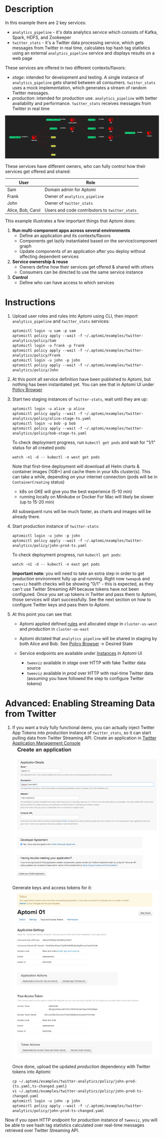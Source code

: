 # Description

In this example there are 2 key services:
* `analytics_pipeline` - it's data analytics service which consists of Kafka, Spark, HDFS, and Zookeeper
* `twitter_stats` -  it's a Twitter data processing service, which gets messages from Twitter in real time, calculates top hash tag statistics using an external `analytics_pipeline` service
   and displays results on a web page

These services are offered in two different contexts/flavors:
* *stage*: intended for development and testing. A single instance of `analytics_pipeline` gets shared between all consumers. `twitter_stats` uses a mock implementation, which generates a stream of random Twitter messages.
* *production*: intended for production use. `analytics_pipeline` with better availability and performance. `twitter_stats` receives messages from Twitter in real time

![Diagram](diagram.png)

These services have different owners, who can fully control how their services get offered and shared:

User  | Role |
------|-------
Sam   | Domain admin for Aptomi
Frank | Owner of `analytics_pipeline`
John  | Owner of `twitter_stats`
Alice, Bob, Carol | Users and code contributors to `twitter_stats`

This example illustrates a few important things that Aptomi does:

1. **Run multi-component apps across several environments**
    * Define an application and its contexts/flavors
    * Components get lazily instantiated based on the service/component graph
    * Update components of an application after you deploy without affecting dependent services
1. **Service ownership & reuse**
    - Owners define how their services get offered & shared with others
    - Consumers can be directed to use the same service instance
1. **Control**
    - Define who can have access to which services

# Instructions

1. Upload user roles and rules into Aptomi using CLI, then import `analytics_pipeline` and `twitter_stats` services:
    ```
    aptomictl login -u sam -p sam
    aptomictl policy apply --wait -f ~/.aptomi/examples/twitter-analytics/policy/Sam
    aptomictl login -u frank -p frank
    aptomictl policy apply --wait -f ~/.aptomi/examples/twitter-analytics/policy/Frank
    aptomictl login -u john -p john
    aptomictl policy apply --wait -f ~/.aptomi/examples/twitter-analytics/policy/John
    ```

1. At this point all service definition have been published to Aptomi, but nothing has been instantiated yet. You can see
that in Aptomi UI under [Policy Browser](http://localhost:27866/#/policy/browse)

1. Start two staging instances of `twitter-stats`, wait until they are up:
    ```
    aptomictl login -u alice -p alice
    aptomictl policy apply --wait -f ~/.aptomi/examples/twitter-analytics/policy/alice-stage-ts.yaml
    aptomictl login -u bob -p bob
    aptomictl policy apply --wait -f ~/.aptomi/examples/twitter-analytics/policy/bob-stage-ts.yaml
    ```

    To check deployment progress, run `kubectl get pods` and wait for "1/1" status for all created pods:
    ```
    watch -n1 -d -- kubectl -n west get pods
    ```

    Note that first-time deployment will download all Helm charts & container images (1GB+) and cache them in your k8s cluster(s). This can take a while, depending on your internet connection (pods will be in `ContainerCreating` status)
      * k8s on GKE will give you the best experience (5-10 min)
      * running locally on Minikube or Docker For Mac will likely be slower (up to 15-20 min)

    All subsequent runs will be much faster, as charts and images will be already there.

1. Start production instance of `twitter-stats`:

    ```
    aptomictl login -u john -p john
    aptomictl policy apply --wait -f ~/.aptomi/examples/twitter-analytics/policy/john-prod-ts.yaml
    ```

    To check deployment progress, run `kubectl get pods`:
    ```
    watch -n1 -d -- kubectl -n east get pods
    ```

    **Important note**: you will need to take an extra step in order to get *production* environment fully up and running. Right now `tweepub` and `tweeviz` health checks will be showing "0/1" - this
    is expected, as they can't use Twitter Streaming API because tokens have not been configured. Once you set up tokens in Twitter and pass them
    to Aptomi, those services will start successfully. See the next section on how to configure Twitter keys and pass them to Aptomi.

1. At this point you can see that:
    * Aptomi applied defined [rules](policy/Sam/rules.yaml) and allocated *stage* in `cluster-us-west` and *production* in `cluster-us-east`

    * Aptomi dictated that `analytics pipeline` will be shared in staging by both Alice and Bob. See [Policy Browser](http://localhost:27866/#/policy/browse) -> Desired State

    * Service endpoints are available under [Instances](http://localhost:27866/#/policy/dependencies) in Aptomi UI
        * `tweeviz` available in *stage* over HTTP with fake Twitter data source
        * `tweeviz` available in *prod* over HTTP with real-time Twitter data (assuming you have followed the step to configure Twitter tokens)

# Advanced: Enabling Streaming Data from Twitter

1. If you want a truly fully functional demo, you can actually inject Twitter App Tokens into *production* instance of `twitter_stats`, so it can start pulling data from Twitter Streaming API. Create an
application in [Twitter Application Management Console](https://apps.twitter.com)
    ![Twitter App Create](twitter-app-create.png)

    Generate keys and access tokens for it:
    ![Twitter Create Tokens](twitter-create-tokens.png)

    Once done, upload the updated *production* dependency with Twitter tokens into Aptomi:
    ```
    cp ~/.aptomi/examples/twitter-analytics/policy/john-prod-{ts.yaml,ts-changed.yaml}
    vi ~/.aptomi/examples/twitter-analytics/policy/john-prod-ts-changed.yaml
    aptomictl login -u john -p john
    aptomictl policy apply --wait -f ~/.aptomi/examples/twitter-analytics/policy/john-prod-ts-changed.yaml
    ```
Now if you open HTTP endpoint for *production* instance of `tweeviz`, you will be able to see hash tag statistics calculated over real-time messages retrieved over Twitter Streaming API.


